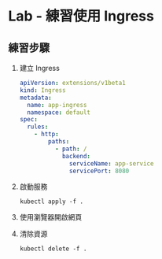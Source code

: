 # Lab - 練習使用 Ingress

## 練習步驟

1. 建立 Ingress

    ```yml
    apiVersion: extensions/v1beta1
    kind: Ingress
    metadata:
      name: app-ingress
      namespace: default
    spec:
      rules:
        - http:
            paths:
              - path: /
                backend:
                  serviceName: app-service
                  servicePort: 8080
    ```

1. 啟動服務

    ```
    kubectl apply -f .
    ```

1. 使用瀏覽器開啟網頁

1. 清除資源

    ```
    kubectl delete -f .
    ```